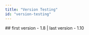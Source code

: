 ```yaml
---
title: "Version Testing"
id: "version-testing"
---
```


<VersionBlock firstVersion="1.8" lastVersion="1.10">
  ## first version - 1.8 | last version - 1.10
</VersionBlock>

<!-- <VersionBlock firstVersion="2.2.1">
  ## first version - 2.2.1
</VersionBlock> -->

<!-- <VersionBlock firstVersion="1.10">
  ## first version - 1.10
</VersionBlock> -->
